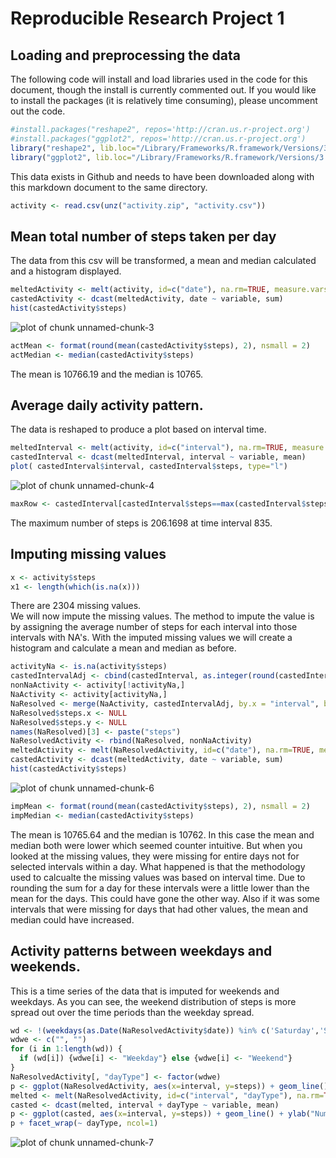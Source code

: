 Reproducible Research Project 1
========================================================
## Loading and preprocessing the data
The following code will install and load libraries used in the code for this document, though the install is currently commented out.  If you would like to install the packages (it is relatively time consuming), please uncomment out the code.

```r
#install.packages("reshape2", repos='http://cran.us.r-project.org')
#install.packages("ggplot2", repos='http://cran.us.r-project.org')
library("reshape2", lib.loc="/Library/Frameworks/R.framework/Versions/3.1/Resources/library")
library("ggplot2", lib.loc="/Library/Frameworks/R.framework/Versions/3.1/Resources/library")
```
This data exists in Github and needs to have been downloaded along with this markdown document to the same directory.

```r
activity <- read.csv(unz("activity.zip", "activity.csv"))
```
## Mean total number of steps taken per day
The data from this csv will be transformed, a mean and median calculated and a histogram displayed.

```r
meltedActivity <- melt(activity, id=c("date"), na.rm=TRUE, measure.vars="steps")
castedActivity <- dcast(meltedActivity, date ~ variable, sum)
hist(castedActivity$steps)
```

![plot of chunk unnamed-chunk-3](figure/unnamed-chunk-3.png) 

```r
actMean <- format(round(mean(castedActivity$steps), 2), nsmall = 2)
actMedian <- median(castedActivity$steps)
```
The mean is 10766.19 and the median is 10765.

## Average daily activity pattern.
The data is reshaped to produce a plot based on interval time.

```r
meltedInterval <- melt(activity, id=c("interval"), na.rm=TRUE, measure.vars="steps")
castedInterval <- dcast(meltedInterval, interval ~ variable, mean)
plot( castedInterval$interval, castedInterval$steps, type="l")
```

![plot of chunk unnamed-chunk-4](figure/unnamed-chunk-4.png) 

```r
maxRow <- castedInterval[castedInterval$steps==max(castedInterval$steps),]
```
The maximum number of steps is 206.1698 at time interval 835.
## Imputing missing values

```r
x <- activity$steps
x1 <- length(which(is.na(x)))
```
There are 2304 missing values.  
We will now impute the missing values.  The method to impute the value is by assigning the average number of steps for each interval into those intervals with NA's.  With the imputed missing values we will create a histogram and calculate a mean and median as before.

```r
activityNa <- is.na(activity$steps)
castedIntervalAdj <- cbind(castedInterval, as.integer(round(castedInterval$steps)))
nonNaActivity <- activity[!activityNa,]
NaActivity <- activity[activityNa,]
NaResolved <- merge(NaActivity, castedIntervalAdj, by.x = "interval", by.y = "interval", all=FALSE )
NaResolved$steps.x <- NULL
NaResolved$steps.y <- NULL
names(NaResolved)[3] <- paste("steps")
NaResolvedActivity <- rbind(NaResolved, nonNaActivity)
meltedActivity <- melt(NaResolvedActivity, id=c("date"), na.rm=TRUE, measure.vars="steps")
castedActivity <- dcast(meltedActivity, date ~ variable, sum)
hist(castedActivity$steps)
```

![plot of chunk unnamed-chunk-6](figure/unnamed-chunk-6.png) 

```r
impMean <- format(round(mean(castedActivity$steps), 2), nsmall = 2)
impMedian <- median(castedActivity$steps)
```
The mean is 10765.64 and the median is 10762.  In this case the mean and median both were lower which seemed counter intuitive.   But when you looked at the missing values, they were missing for entire days not for selected intervals within a day.  What happened is that the methodology used to calcualte the missing values was based on interval time.  Due to rounding the sum for a day for these intervals were a little lower than the mean for the days.  This could have gone the other way.  Also if it was some intervals that were missing for days that had other values, the mean and median could have increased.
## Activity patterns between weekdays and weekends.

This is a time series of the data that is imputed for weekends and weekdays.   As you can see, the weekend distribution of steps is more spread out over the time periods than the weekday spread.

```r
wd <- !(weekdays(as.Date(NaResolvedActivity$date)) %in% c('Saturday','Sunday'))
wdwe <- c("", "")
for (i in 1:length(wd)) {
  if (wd[i]) {wdwe[i] <- "Weekday"} else {wdwe[i] <- "Weekend"}
}
NaResolvedActivity[, "dayType"] <- factor(wdwe)
p <- ggplot(NaResolvedActivity, aes(x=interval, y=steps)) + geom_line()
melted <- melt(NaResolvedActivity, id=c("interval", "dayType"), na.rm=TRUE, measure.vars="steps")
casted <- dcast(melted, interval + dayType ~ variable, mean)
p <- ggplot(casted, aes(x=interval, y=steps)) + geom_line() + ylab("Number of Steps")
p + facet_wrap(~ dayType, ncol=1)
```

![plot of chunk unnamed-chunk-7](figure/unnamed-chunk-7.png) 


